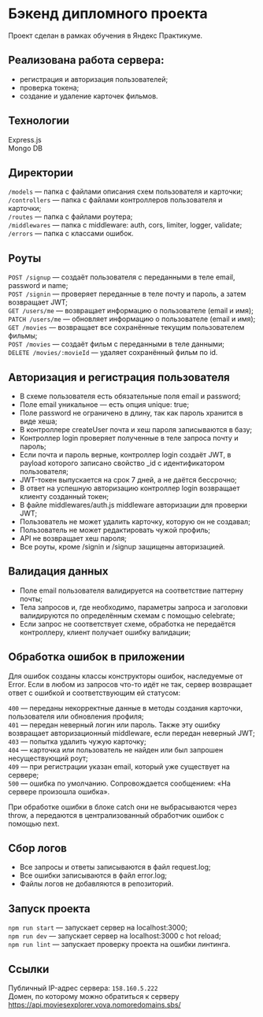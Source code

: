# Бэкенд дипломного проекта

Проект сделан в рамках обучения в Яндекс Практикуме.

## Реализована работа сервера:
- регистрация и авторизация пользователей;
- проверка токена;
- создание и удаление карточек фильмов.

## Технологии
Express.js  
Mongo DB  

## Директории
`/models` — папка с файлами описания схем пользователя и карточки;  
`/controllers` — папка с файлами контроллеров пользователя и карточки;  
`/routes` — папка с файлами роутера;  
`/middlewares` — папка c middleware: auth, cors, limiter, logger, validate;  
`/errors` — папка с классами ошибок.  

## Роуты
`POST /signup` — создаёт пользователя с переданными в теле email, password и name;  
`POST /signin` — проверяет переданные в теле почту и пароль, а затем возвращает JWT;  
`GET /users/me` — возвращает информацию о пользователе (email и имя);  
`PATCH /users/me` — обновляет информацию о пользователе (email и имя);  
`GET /movies` — возвращает все сохранённые текущим  пользователем фильмы;  
`POST /movies` — создаёт фильм с переданными в теле данными;  
`DELETE /movies/:movieId` — удаляет сохранённый фильм по id.  

## Авторизация и регистрация пользователя
- В схеме пользователя есть обязательные поля email и password;
- Поле email уникальное — есть опция unique: true;
- Поле password не ограничено в длину, так как пароль хранится в виде хеша;
- В контроллере createUser почта и хеш пароля записываются в базу;
- Контроллер login проверяет полученные в теле запроса почту и пароль;
- Если почта и пароль верные, контроллер login создаёт JWT, в payload которого записано свойство _id с идентификатором пользователя;
- JWT-токен выпускается на срок 7 дней, а не даётся бессрочно;
- В ответ на успешную авторизацию контроллер login возвращает клиенту созданный токен;
- В файле middlewares/auth.js middleware авторизации для проверки JWT;
- Пользователь не может удалить карточку, которую он не создавал;
- Пользователь не может редактировать чужой профиль;
- API не возвращает хеш пароля;
- Все роуты, кроме /signin и /signup защищены авторизацией.

## Валидация данных
- Поле email пользователя валидируется на соответствие паттерну почты;
- Тела запросов и, где необходимо, параметры запроса и заголовки валидируются по определённым схемам с помощью celebrate;
- Если запрос не соответствует схеме, обработка не передаётся контроллеру, клиент получает ошибку валидации;

## Обработка ошибок в приложении
Для ошибок созданы классы конструкторы ошибок, наследуемые от Error.
Если в любом из запросов что-то идёт не так, сервер возвращает ответ с ошибкой и соответствующим ей статусом:

`400` — переданы некорректные данные в методы создания карточки, пользователя или обновления профиля;  
`401` — передан неверный логин или пароль. Также эту ошибку возвращает авторизационный middleware, если передан неверный JWT;  
`403` — попытка удалить чужую карточку;  
`404` — карточка или пользователь не найден или был запрошен несуществующий роут;  
`409` — при регистрации указан email, который уже существует на сервере;  
`500` — ошибка по умолчанию. Сопровождается сообщением: «На сервере произошла ошибка».  

При обработке ошибки в блоке catch они не выбрасываются через throw, а передаются в централизованный обработчик ошибок с помощью next.

## Сбор логов
- Все запросы и ответы записываются в файл request.log;
- Все ошибки записываются в файл error.log;
- Файлы логов не добавляются в репозиторий.

## Запуск проекта
`npm run start` — запускает сервер на localhost:3000;  
`npm run dev` — запускает сервер на localhost:3000 с hot reload;  
`npm run lint` — запускает проверку проекта на ошибки линтинга.  

## Ссылки
Публичный IP-адрес сервера: `158.160.5.222`  
Домен, по которому можно обратиться к серверу https://api.moviesexplorer.vova.nomoredomains.sbs/  
